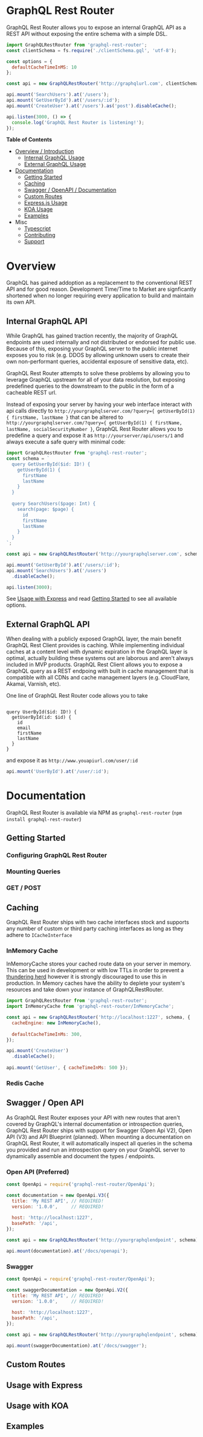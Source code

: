 # GraphQL Rest Router
GraphQL Rest Router allows you to expose an internal GraphQL API as a REST API without exposing the entire schema with a simple DSL.

```js
import GraphQLRestRouter from 'graphql-rest-router';
const clientSchema = fs.require('./clientSchema.gql', 'utf-8');

const options = {
  defaultCacheTimeInMS: 10
};

const api = new GraphQLRestRouter('http://graphqlurl.com', clientSchema, options);

api.mount('SearchUsers').at('/users');
api.mount('GetUserById').at('/users/:id');
api.mount('CreateUser').at('/users').as('post').disableCache();

api.listen(3000, () => {
  console.log('GraphQL Rest Router is listening!');
});
```

__Table of Contents__
- [Overview / Introduction](/#)
  - [Internal GraphQL Usage](/#)
  - [External GraphQL Usage](/#)
- [Documentation](/#)
  - [Getting Started](/#)
  - [Caching](/#)
  - [Swagger / OpenAPI / Documentation](/#)
  - [Custom Routes](/#)
  - [Express.js Usage](/#)
  - [KOA Usage](/#)
  - [Examples](/#)
- Misc
  - [Typescript](/#)
  - [Contributing](/#)
  - [Support](/#)

# Overview
GraphQL has gained addoption as a replacement to the conventional REST API and for good reason. Development Time/Time to Market are signficantly shortened when no longer requiring every application to build and maintain its own API.

## Internal GraphQL API
While GraphQL has gained traction recently, the majority of GraphQL endpoints are used internally and not distributed or endorsed for public use. Because of this, exposing your GraphQL server to the public internet exposes you to risk (e.g. DDOS by allowing unknown users to create their own non-performant queries, accidental exposure of sensitive data, etc).

GraphQL Rest Router attempts to solve these problems by allowing you to leverage GraphQL upstream for all of your data resolution, but exposing predefined queries to the downstream to the public in the form of a cacheable REST url.

Instead of exposing your server by having your web interface interact with api calls directly to `http://yourgraphqlserver.com/?query={ getUserById(1) { firstName, lastName }` that can be altered to `http://yourgraphqlserver.com/?query={ getUserById(1) { firstName, lastName, socialSecurityNumber }`, GraphQL Rest Router allows you to predefine a query and expose it as `http://yourserver/api/users/1` and always execute a safe query with minimal code:

```js
import GraphQLRestRouter from 'graphql-rest-router';
const schema = `
  query GetUserById($id: ID!) {
    getUserById(1) {
      firstName
      lastName
    }
  }
  
  query SearchUsers($page: Int) {
    search(page: $page) {
      id
      firstName
      lastName
    }
  }
`;

const api = new GraphQLRestRouter('http://yourgraphqlserver.com', schema);

api.mount('GetUserById').at('/users/:id');
api.mount('SearchUsers').at('/users')
  .disableCache();

api.listen(3000);
```

See [Usage with Express](/#) and read [Getting Started](/#) to see all available options.

## External GraphQL API
When dealing with a publicly exposed GraphQL layer, the main benefit GraphQL Rest Client provides is caching. While implementing individual caches at a content level with dynamic expiration in the GraphQL layer is optimal, actually building these systems out are laborous and aren't always included in MVP products. GraphQL Rest Client allows you to expose a GraphQL query as a REST endpoing with built in cache management that is compatible with all CDNs and cache management layers (e.g. CloudFlare, Akamai, Varnish, etc).

One line of GraphQL Rest Router code allows you to take
```gql

query UserById($id: ID!) {
  getUserById(id: $id) {
    id
    email
    firstName
    lastName
  }
}
```
and expose it as `http://www.youapiurl.com/user/:id`
```js
api.mount('UserById').at('/user/:id');
```

# Documentation
GraphQL Rest Router is available via NPM as `graphql-rest-router` (`npm install graphql-rest-router`)

## Getting Started

### Configuring GraphQL Rest Router

### Mounting Queries

### GET / POST

## Caching
GraphQL Rest Router ships with two cache interfaces stock and supports any number of custom or third party caching interfaces as long as they adhere to `ICacheInterface`

### InMemory Cache
InMemoryCache stores your cached route data on your server in memory. This can be used in development or with low TTLs in order to prevent a [thundering herd](https://en.wikipedia.org/wiki/Thundering_herd_problem) however it is strongly discouraged to use this in production. In Memory caches have the ability to deplete your system's resources and take down your instance of GraphQLRestRouter.

```js
import GraphQLRestRouter from 'graphql-rest-router';
import InMemoryCache from 'graphql-rest-router/InMemoryCache';

const api = new GraphQLRestRouter('http://localhost:1227', schema, {
  cacheEngine: new InMemoryCache(),
  
  defaultCacheTimeInMs: 300,
});

api.mount('CreateUser')
  .disableCache();
  
api.mount('GetUser', { cacheTimeInMs: 500 });
```

### Redis Cache

## Swagger / Open API
As GraphQL Rest Router exposes your API with new routes that aren't covered by GraphQL's internal documentation or introspection queries, GraphQL Rest Router ships with support for Swagger (Open Api V2), Open API (V3) and API Blueprint (planned). When mounting a documentation on GraphQL Rest Router, it will automatically inspect all queries in the schema you provided and run an introspection query on your GraphQL server to dynamically assemble and document the types / endpoints.

### Open API (Preferred)
```js
const OpenApi = require('graphql-rest-router/OpenApi');

const documentation = new OpenApi.V3({
  title: 'My REST API', // REQUIRED!
  version: '1.0.0',     // REQUIRED!
  
  host: 'http://localhost:1227',
  basePath: '/api',
});

const api = new GraphQLRestRouter('http://yourgraphqlendpoint', schema);

api.mount(documentation).at('/docs/openapi');
```

### Swagger
```js
const OpenApi = require('graphql-rest-router/OpenApi');

const swaggerDocumentation = new OpenApi.V2({
  title: 'My REST API', // REQUIRED!
  version: '1.0.0',     // REQUIRED!
  
  host: 'http://localhost:1227',
  basePath: '/api',
});

const api = new GraphQLRestRouter('http://yourgraphqlendpoint', schema);

api.mount(swaggerDocumentation).at('/docs/swagger');
```


## Custom Routes

## Usage with Express

## Usage with KOA

## Examples
